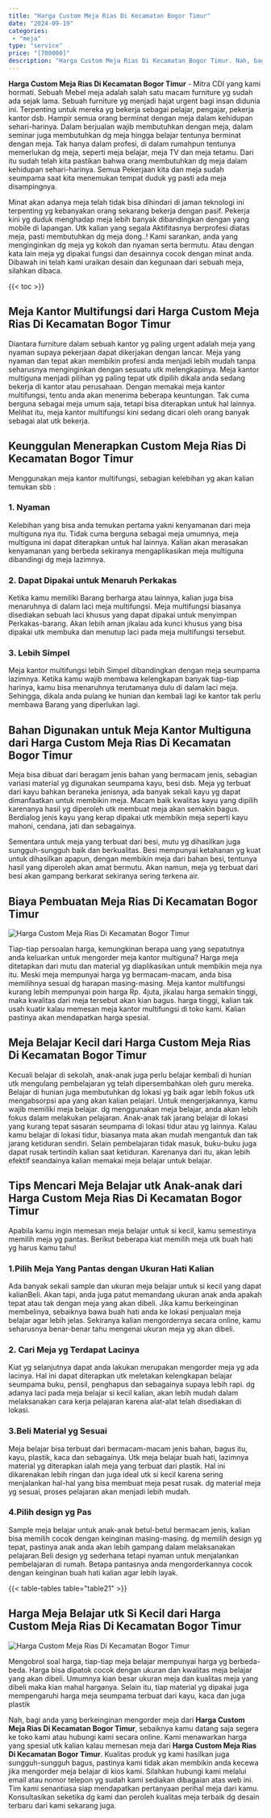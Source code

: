 ```yaml
---
title: "Harga Custom Meja Rias Di Kecamatan Bogor Timur"
date: "2024-09-19"
categories:
 - "meja"
type: "service"
price: "[700000]"
description: "Harga Custom Meja Rias Di Kecamatan Bogor Timur. Nah, bagi anda yang berkeinginan mengorder meja dari **Harga Custom Meja Rias Di Kecamatan Bogor Timur**, se..."
---
```


**Harga Custom Meja Rias Di Kecamatan Bogor Timur** - Mitra CDI yang kami hormati. Sebuah Mebel meja adalah salah satu macam furniture yg sudah ada sejak lama. Sebuah furniture yg menjadi hajat urgent bagi insan didunia ini. Terpenting untuk mereka yg bekerja sebagai pelajar, pengajar, pekerja kantor dsb. Hampir semua orang berminat dengan meja dalam kehidupan sehari-harinya. Dalam berjualan wajib membutuhkan dengan meja, dalam seminar juga membutuhkan dg meja hingga belajar tentunya berminat dengan meja. Tak hanya dalam profesi, di dalam rumahpun tentunya memerlukan dg meja, seperti meja belajar, meja TV dan meja tetamu. Dari itu sudah telah kita pastikan bahwa orang membutuhkan dg meja dalam kehidupan sehari-harinya. Semua Pekerjaan kita dan meja sudah seumpama saat kita menemukan tempat duduk yg pasti ada meja disampingnya.

Minat akan adanya meja telah tidak bisa dihindari di jaman teknologi ini terpenting yg kebanyakan orang sekarang bekerja dengan pasif. Pekerja kini yg duduk menghadap meja lebih banyak dibandingkan dengan yang mobile di lapangan. Utk kalian yang segala Aktifitasnya berprofesi diatas meja, pasti membutuhkan dg meja dong..! Kami sarankan, anda yang menginginkan dg meja yg kokoh dan nyaman serta bermutu. Atau dengan kata lain meja yg dipakai fungsi dan desainnya cocok dengan minat anda. Dibawah ini telah kami uraikan desain dan kegunaan dari sebuah meja, silahkan dibaca.

{{< toc >}}

## Meja Kantor Multifungsi dari Harga Custom Meja Rias Di Kecamatan Bogor Timur

Diantara furniture dalam sebuah kantor yg paling urgent adalah meja yang nyaman supaya pekerjaan dapat dikerjakan dengan lancar. Meja yang nyaman dan tepat akan membikin profesi anda menjadi lebih mudah tanpa seharusnya menginginkan dengan sesuatu utk melengkapinya. Meja kantor multiguna menjadi pilihan yg paling tepat utk dipilih dikala anda sedang bekerja di kantor atau perusahaan. Dengan memakai meja kantor multifungsi, tentu anda akan menerima beberapa keuntungan. Tak cuma berguna sebagai meja umum saja, tetapi bisa diterapkan untuk hal lainnya. Melihat itu, meja kantor multifungsi kini sedang dicari oleh orang banyak sebagai alat utk bekerja.

## Keunggulan Menerapkan Custom Meja Rias Di Kecamatan Bogor Timur

Menggunakan meja kantor multifungsi, sebagian kelebihan yg akan kalian temukan sbb :

### 1\. Nyaman

Kelebihan yang bisa anda temukan pertama yakni kenyamanan dari meja multiguna nya itu. Tidak cuma berguna sebagai meja umumnya, meja multiguna ini dapat diterapkan untuk hal lainnya. Kalian akan merasakan kenyamanan yang berbeda sekiranya mengaplikasikan meja multiguna dibandingi dg meja lazimnya.

### 2\. Dapat Dipakai untuk Menaruh Perkakas

Ketika kamu memiliki Barang berharga atau lainnya, kalian juga bisa menaruhnya di dalam laci meja multifungsi. Meja multifungsi biasanya disediakan sebuah laci khusus yang dapat dipakai untuk menyimpan Perkakas-barang. Akan lebih aman jikalau ada kunci khusus yang bisa dipakai utk membuka dan menutup laci pada meja multifungsi tersebut.

### 3\. Lebih Simpel

Meja kantor multifungsi lebih Simpel dibandingkan dengan meja seumpama lazimnya. Ketika kamu wajib membawa kelengkapan banyak tiap-tiap harinya, kamu bisa menaruhnya terutamanya dulu di dalam laci meja. Sehingga, dikala anda pulang ke hunian dan kembali lagi ke kantor tak perlu membawa Barang yang diperlukan lagi.

## Bahan Digunakan untuk Meja Kantor Multiguna dari Harga Custom Meja Rias Di Kecamatan Bogor Timur

Meja bisa dibuat dari beragam jenis bahan yang bermacam jenis, sebagian variasi material yg digunakan seumpama kayu, besi dsb. Meja yg terbuat dari kayu bahkan beraneka jenisnya, ada banyak sekali kayu yg dapat dimanfaatkan untuk membikin meja. Macam baik kwalitas kayu yang dipilih karenanya hasil yg diperoleh utk membuat meja akan semakin bagus. Berdialog jenis kayu yang kerap dipakai utk membikin meja seperti kayu mahoni, cendana, jati dan sebagainya.

Sementara untuk meja yang terbuat dari besi, mutu yg dihasilkan juga sungguh-sungguh baik dan berkualitas. Besi mempunyai ketahanan yg kuat untuk dihasilkan apapun, dengan membikin meja dari bahan besi, tentunya hasil yang diperoleh akan amat bermutu. Akan namun, meja yg terbuat dari besi akan gampang berkarat sekiranya sering terkena air.

## Biaya Pembuatan Meja Rias Di Kecamatan Bogor Timur

![Harga Custom Meja Rias Di Kecamatan Bogor Timur](/images/meja/meja-dewasa-021.jpg)

Tiap-tiap persoalan harga, kemungkinan berapa uang yang sepatutnya anda keluarkan untuk mengorder meja kantor multiguna? Harga meja ditetapkan dari mutu dan material yg diaplikasikan untuk membikin meja nya itu. Meski meja mempunyai harga yg bermacam-macam, anda bisa memilihnya sesuai dg harapan masing-masing. Meja kantor multifungsi kurang lebih mempunyai poin harga Rp. 4juta, jikalau harga semakin tinggi, maka kwalitas dari meja tersebut akan kian bagus. harga tinggi, kalian tak usah kuatir kalau memesan meja kantor multifungsi di toko kami. Kalian pastinya akan mendapatkan harga spesial.

## Meja Belajar Kecil dari Harga Custom Meja Rias Di Kecamatan Bogor Timur

Kecuali belajar di sekolah, anak-anak juga perlu belajar kembali di hunian utk mengulang pembelajaran yg telah dipersembahkan oleh guru mereka. Belajar di hunian juga membutuhkan dg lokasi yg baik agar lebih fokus utk mengabsorpsi apa yang akan kalian pelajari. Untuk mengerjakannya, kamu wajib memiliki meja belajar. dg menggunakan meja belajar, anda akan lebih fokus dalam melakukan pelajaran. Anak-anak tak jarang belajar di lokasi yang kurang tepat sasaran seumpama di lokasi tidur atau yg lainnya. Kalau kamu belajar di lokasi tidur, biasanya mata akan mudah mengantuk dan tak jarang ketiduran sendiri. Selain pembelajaran tidak masuk, buku-buku juga dapat rusak tertindih kalian saat ketiduran. Karenanya dari itu, akan lebih efektif seandainya kalian memakai meja belajar untuk belajar.

## Tips Mencari Meja Belajar utk Anak-anak dari Harga Custom Meja Rias Di Kecamatan Bogor Timur

Apabila kamu ingin memesan meja belajar untuk si kecil, kamu semestinya memilih meja yg pantas. Berikut beberapa kiat memilih meja utk buah hati yg harus kamu tahu!

### 1.Pilih Meja Yang Pantas dengan Ukuran Hati Kalian

Ada banyak sekali sample dan ukuran meja belajar untuk si kecil yang dapat kalianBeli. Akan tapi, anda juga patut memandang ukuran anak anda apakah tepat atau tak dengan meja yang akan dibeli. Jika kamu berkeinginan membelinya, sebaiknya bawa buah hati anda ke lokasi penjualan meja belajar agar lebih jelas. Sekiranya kalian mengordernya secara online, kamu seharusnya benar-benar tahu mengenai ukuran meja yg akan dibeli.

### 2\. Cari Meja yg Terdapat Lacinya

Kiat yg selanjutnya dapat anda lakukan merupakan mengorder meja yg ada lacinya. Hal ini dapat diterapkan utk meletakan kelengkapan belajar seumpama buku, pensil, penghapus dan sebagainya supaya lebih rapi. dg adanya laci pada meja belajar si kecil kalian, akan lebih mudah dalam melaksanakan cara kerja pelajaran karena alat-alat telah disediakan di lokasi.

### 3.Beli Material yg Sesuai

Meja belajar bisa terbuat dari bermacam-macam jenis bahan, bagus itu, kayu, plastik, kaca dan sebagainya. Utk meja belajar buah hati, lazimnya material yg diterapkan ialah meja yang terbuat dari plastik. Hal ini dikarenakan lebih ringan dan juga ideal utk si kecil karena sering menjalankan hal-hal yang bisa membuat meja pesat rusak. dg material meja yg sesuai, proses pelajaran akan menjadi lebih mudah.

### 4.Pilih design yg Pas

Sample meja belajar untuk anak-anak betul-betul bermacam jenis, kalian bisa memilih cocok dengan keinginan masing-masing. dg memilih design yg tepat, pastinya anak anda akan lebih gampang dalam melaksanakan pelajaran.Beli design yg sederhana tetapi nyaman untuk menjalankan pembelajaran di rumah. Betapa pantasnya anda mengorderkannya cocok dengan keinginan buah hati kalian agar lebih layak.

{{< table-tables table="table21" >}}

## Harga Meja Belajar utk Si Kecil dari Harga Custom Meja Rias Di Kecamatan Bogor Timur

![Harga Custom Meja Rias Di Kecamatan Bogor Timur](/images/meja/meja-anak-005.jpg)

Mengobrol soal harga, tiap-tiap meja belajar mempunyai harga yg berbeda-beda. Harga bisa dipatok cocok dengan ukuran dan kwalitas meja belajar yang akan dibeli. Umumnya kian besar ukuran meja dan kualitas meja yang dibeli maka kian mahal harganya. Selain itu, tiap material yg dipakai juga mempengaruhi harga meja seumpama terbuat dari kayu, kaca dan juga plastik

Nah, bagi anda yang berkeinginan mengorder meja dari **Harga Custom Meja Rias Di Kecamatan Bogor Timur**, sebaiknya kamu datang saja segera ke toko kami atau hubungi kami secara online. Kami menawarkan harga yang spesial utk kalian kalau memesan meja dari **Harga Custom Meja Rias Di Kecamatan Bogor Timur**. Kualitas produk yg kami hasilkan juga sungguh-sungguh bagus, pastinya kami tidak akan membikin anda kecewa jika mengorder meja belajar di kios kami. Silahkan hubungi kami melalui email atau nomor telepon yg sudah kami sediakan dibagaian atas web ini. Tim kami senantiasa siap mendapatkan pertanyaan perihal meja dari kamu. Konsultasikan seketika dg kami dan peroleh kualitas meja terbaik dg desain terbaru dari kami sekarang juga.

